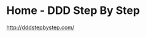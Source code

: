 <!--
id: 173731973
link: http://kevinisom.info/post/173731973/home-ddd-step-by-step
slug: home-ddd-step-by-step
date: Fri Aug 28 2009 21:12:20 GMT+1200 (NZST)
raw: {"blog_name":"kevinisom","id":173731973,"post_url":"http://kevinisom.info/post/173731973/home-ddd-step-by-step","slug":"home-ddd-step-by-step","type":"link","date":"2009-08-28 09:12:20 GMT","timestamp":1251450740,"state":"published","format":"html","reblog_key":"QLwIEv8V","tags":[],"short_url":"http://tmblr.co/Zw68YyAMl25","highlighted":[],"feed_item":"http://dddstepbystep.com/","from_feed_id":"650234","note_count":0,"title":"Home - DDD Step By Step","url":"http://dddstepbystep.com/","description":""}
publish: 2009-08-028
tags: 
title: Home - DDD Step By Step
-->


Home - DDD Step By Step
=======================

<http://dddstepbystep.com/>

